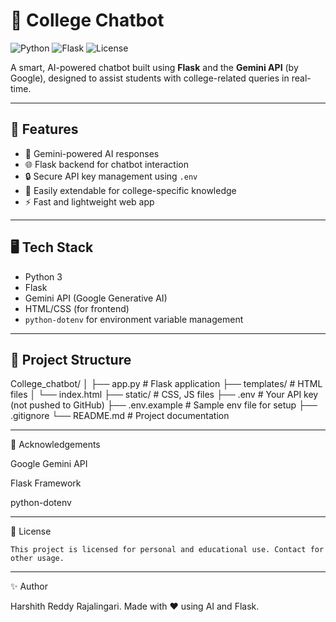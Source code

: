 # 💬 College Chatbot 

![Python](https://img.shields.io/badge/Python-3.10-blue?logo=python)
![Flask](https://img.shields.io/badge/Flask-2.3-lightgrey?logo=flask)
![License](https://img.shields.io/badge/License-MIT-green)


A smart, AI-powered chatbot built using **Flask** and the **Gemini API** (by Google), designed to assist students with college-related queries in real-time.

---

## 🚀 Features

- 🤖 Gemini-powered AI responses
- 🌐 Flask backend for chatbot interaction
- 🔒 Secure API key management using `.env`
- 🧠 Easily extendable for college-specific knowledge
- ⚡ Fast and lightweight web app

---

## 🖥️ Tech Stack

- Python 3
- Flask
- Gemini API (Google Generative AI)
- HTML/CSS (for frontend)
- `python-dotenv` for environment variable management

---

## 📂 Project Structure

College_chatbot/
│
├── app.py # Flask application
├── templates/ # HTML files
│ └── index.html
├── static/ # CSS, JS files
├── .env # Your API key (not pushed to GitHub)
├── .env.example # Sample env file for setup
├── .gitignore
└── README.md # Project documentation

---

🙌 Acknowledgements
  
  Google Gemini API

  Flask Framework

  python-dotenv

---

📌 License

    This project is licensed for personal and educational use. Contact for other usage.

---

✨ Author

Harshith Reddy Rajalingari.
Made with ❤️ using AI and Flask.



